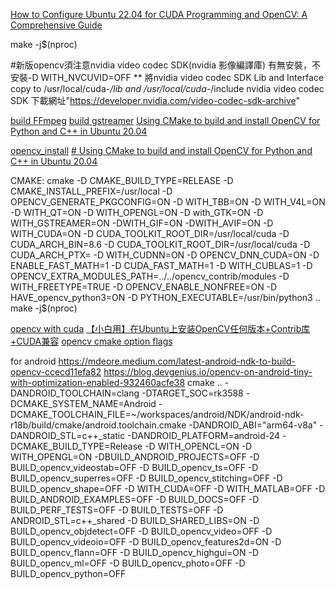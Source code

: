 [How to Configure Ubuntu 22.04 for CUDA Programming and OpenCV: A Comprehensive Guide](https://medium.com/@adari.girishkumar/how-to-configure-ubuntu-22-04-for-cuda-programming-and-opencv4-a-comprehensive-guide-e1eb89cbc21f)

make -j$(nproc)

#新版opencv須注意nvidia video codec SDK(nvidia 影像編譯庫) 有無安裝，不安裝-D WITH_NVCUVID=OFF
** 將nvidia video codec SDK Lib and Interface copy to /usr/local/cuda-*/lib and /usr/local/cuda-*/include
nvidia video codec SDK 下載網址"https://developer.nvidia.com/video-codec-sdk-archive"

[build FFmpeg](https://medium.com/@vladakuc/compile-opencv-4-7-0-with-ffmpeg-5-compiled-from-the-source-in-ubuntu-434a0bde0ab6)
[build gstreamer](https://galaktyk.medium.com/how-to-build-opencv-with-gstreamer-b11668fa09c)
[Using CMake to build and install OpenCV for Python and C++ in Ubuntu 20.04](https://rodosingh.medium.com/using-cmake-to-build-and-install-opencv-for-python-and-c-in-ubuntu-20-04-6c5881eebd9a)

[opencv_install](https://blog.csdn.net/weixin_44384491/article/details/121142093)
[# Using CMake to build and install OpenCV for Python and C++ in Ubuntu 20.04](https://rodosingh.medium.com/using-cmake-to-build-and-install-opencv-for-python-and-c-in-ubuntu-20-04-6c5881eebd9a)

CMAKE:
cmake -D CMAKE_BUILD_TYPE=RELEASE -D CMAKE_INSTALL_PREFIX=/usr/local -D  OPENCV_GENERATE_PKGCONFIG=ON -D WITH_TBB=ON -D WITH_V4L=ON -D WITH_QT=ON -D WITH_OPENGL=ON -D with_GTK=ON -D WITH_GSTREAMER=ON -DWITH_GIF=ON -DWITH_AVIF=ON -D WITH_CUDA=ON -D CUDA_TOOLKIT_ROOT_DIR=/usr/local/cuda -D CUDA_ARCH_BIN=8.6 -D CUDA_TOOLKIT_ROOT_DIR=/usr/local/cuda -D CUDA_ARCH_PTX=  -D WITH_CUDNN=ON -D OPENCV_DNN_CUDA=ON -D ENABLE_FAST_MATH=1 -D CUDA_FAST_MATH=1 -D WITH_CUBLAS=1 -D OPENCV_EXTRA_MODULES_PATH=../../opencv_contrib/modules -D WITH_FREETYPE=TRUE -D OPENCV_ENABLE_NONFREE=ON -D HAVE_opencv_python3=ON -D PYTHON_EXECUTABLE=/usr/bin/python3 ..
make -j$(nproc)

[opencv with cuda](https://gist.github.com/raulqf/f42c718a658cddc16f9df07ecc627be7)
[【小白用】在Ubuntu上安装OpenCV任何版本+Contrib库+CUDA兼容](https://waltpeter.github.io/open-cv-basic/install-opencv-with-contrib-ubuntu/index.html)
[opencv cmake option flags](https://docs.opencv.org/4.x/db/d05/tutorial_config_reference.html)


for android
https://mdeore.medium.com/latest-android-ndk-to-build-opencv-ccecd11efa82
https://blog.devgenius.io/opencv-on-android-tiny-with-optimization-enabled-932460acfe38
cmake .. -DANDROID_TOOLCHAIN=clang -DTARGET_SOC=rk3588 -DCMAKE_SYSTEM_NAME=Android -DCMAKE_TOOLCHAIN_FILE=~/workspaces/android/NDK/android-ndk-r18b/build/cmake/android.toolchain.cmake -DANDROID_ABI="arm64-v8a" -DANDROID_STL=c++_static -DANDROID_PLATFORM=android-24 -DCMAKE_BUILD_TYPE=Release -D WITH_OPENCL=ON -D WITH_OPENGL=ON -DBUILD_ANDROID_PROJECTS=OFF -D BUILD_opencv_videostab=OFF -D BUILD_opencv_ts=OFF -D BUILD_opencv_superres=OFF  -D BUILD_opencv_stitching=OFF -D BUILD_opencv_shape=OFF -D WITH_CUDA=OFF -D WITH_MATLAB=OFF -D BUILD_ANDROID_EXAMPLES=OFF -D BUILD_DOCS=OFF -D BUILD_PERF_TESTS=OFF -D BUILD_TESTS=OFF -D ANDROID_STL=c++_shared -D BUILD_SHARED_LIBS=ON -D BUILD_opencv_objdetect=OFF -D BUILD_opencv_video=OFF -D BUILD_opencv_videoio=OFF -D BUILD_opencv_features2d=ON -D BUILD_opencv_flann=OFF -D BUILD_opencv_highgui=ON -D BUILD_opencv_ml=OFF -D BUILD_opencv_photo=OFF -D BUILD_opencv_python=OFF
